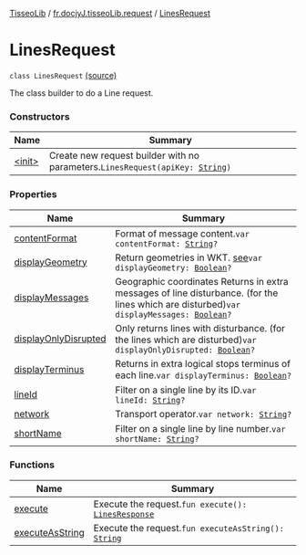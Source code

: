 [TisseoLib](../../index.md) / [fr.docjyJ.tisseoLib.request](../index.md) / [LinesRequest](./index.md)

# LinesRequest

`class LinesRequest` [(source)](https://github.com/docjyJ/TisseoLib/tree/master/src/main/kotlin/fr/docjyJ/tisseoLib/request/LinesRequest.kt#L23)

The class builder to do a Line request.

### Constructors

| Name | Summary |
|---|---|
| [&lt;init&gt;](-init-.md) | Create new request builder with no parameters.`LinesRequest(apiKey: `[`String`](https://kotlinlang.org/api/latest/jvm/stdlib/kotlin/-string/index.html)`)` |

### Properties

| Name | Summary |
|---|---|
| [contentFormat](content-format.md) | Format of message content.`var contentFormat: `[`String`](https://kotlinlang.org/api/latest/jvm/stdlib/kotlin/-string/index.html)`?` |
| [displayGeometry](display-geometry.md) | Return geometries in WKT. [see](http://fr.wikipedia.org/wiki/Well-known_text)`var displayGeometry: `[`Boolean`](https://kotlinlang.org/api/latest/jvm/stdlib/kotlin/-boolean/index.html)`?` |
| [displayMessages](display-messages.md) | Geographic coordinates Returns in extra messages of line disturbance. (for the lines which are disturbed)`var displayMessages: `[`Boolean`](https://kotlinlang.org/api/latest/jvm/stdlib/kotlin/-boolean/index.html)`?` |
| [displayOnlyDisrupted](display-only-disrupted.md) | Only returns lines with disturbance. (for the lines which are disturbed)`var displayOnlyDisrupted: `[`Boolean`](https://kotlinlang.org/api/latest/jvm/stdlib/kotlin/-boolean/index.html)`?` |
| [displayTerminus](display-terminus.md) | Returns in extra logical stops terminus of each line.`var displayTerminus: `[`Boolean`](https://kotlinlang.org/api/latest/jvm/stdlib/kotlin/-boolean/index.html)`?` |
| [lineId](line-id.md) | Filter on a single line by its ID.`var lineId: `[`String`](https://kotlinlang.org/api/latest/jvm/stdlib/kotlin/-string/index.html)`?` |
| [network](network.md) | Transport operator.`var network: `[`String`](https://kotlinlang.org/api/latest/jvm/stdlib/kotlin/-string/index.html)`?` |
| [shortName](short-name.md) | Filter on a single line by line number.`var shortName: `[`String`](https://kotlinlang.org/api/latest/jvm/stdlib/kotlin/-string/index.html)`?` |

### Functions

| Name | Summary |
|---|---|
| [execute](execute.md) | Execute the request.`fun execute(): `[`LinesResponse`](../../fr.docjy-j.tisseo-lib.model.line/-lines-response/index.md) |
| [executeAsString](execute-as-string.md) | Execute the request.`fun executeAsString(): `[`String`](https://kotlinlang.org/api/latest/jvm/stdlib/kotlin/-string/index.html) |
